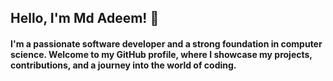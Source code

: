 <h2>Hello, I'm Md Adeem! 👋</h2>

<h4>I'm a passionate software developer and a strong foundation in computer science. Welcome to my GitHub profile, where I showcase my projects, contributions, and a journey into the world of coding.</h4>



